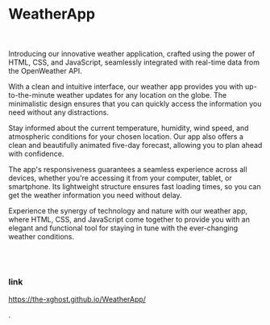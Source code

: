 # WeatherApp

<br>
<br>
Introducing our innovative weather application, crafted using the power of HTML, CSS, and JavaScript, seamlessly integrated with real-time data from the OpenWeather API. 

With a clean and intuitive interface, our weather app provides you with up-to-the-minute weather updates for any location on the globe. The minimalistic design ensures that you can quickly access the information you need without any distractions.

Stay informed about the current temperature, humidity, wind speed, and atmospheric conditions for your chosen location. Our app also offers a clean and beautifully animated five-day forecast, allowing you to plan ahead with confidence.

The app's responsiveness guarantees a seamless experience across all devices, whether you're accessing it from your computer, tablet, or smartphone. Its lightweight structure ensures fast loading times, so you can get the weather information you need without delay.

Experience the synergy of technology and nature with our weather app, where HTML, CSS, and JavaScript come together to provide you with an elegant and functional tool for staying in tune with the ever-changing weather conditions.

<br>
<br>

### link 

<a>https://the-xghost.github.io/WeatherApp/</a>

.
